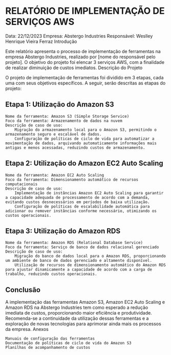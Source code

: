 # RELATÓRIO DE IMPLEMENTAÇÃO DE SERVIÇOS AWS

Data: 22/12/2023
Empresa: Abstergo Industries
Responsável: Weslley Henrique Vieira Ferraz
Introdução

Este relatório apresenta o processo de implementação de ferramentas na empresa Abstergo Industries, realizado por [nome do responsável pelo projeto]. O objetivo do projeto foi elencar 3 serviços AWS, com a finalidade de realizar diminuição de custos imediatos.
Descrição do Projeto

O projeto de implementação de ferramentas foi dividido em 3 etapas, cada uma com seus objetivos específicos. A seguir, serão descritas as etapas do projeto:

## Etapa 1: Utilização do Amazon S3

    Nome da ferramenta: Amazon S3 (Simple Storage Service)
    Foco da ferramenta: Armazenamento de dados na nuvem
    Descrição de caso de uso:
        Migração do armazenamento local para o Amazon S3, permitindo o armazenamento seguro e escalável de dados.
        Configuração de políticas de ciclo de vida para automatizar a movimentação de dados, arquivando automaticamente informações mais antigas e menos acessadas, reduzindo custos de armazenamento.

## Etapa 2: Utilização do Amazon EC2 Auto Scaling

    Nome da ferramenta: Amazon EC2 Auto Scaling
    Foco da ferramenta: Dimensionamento automático de recursos computacionais
    Descrição de caso de uso:
        Implementação de instâncias Amazon EC2 Auto Scaling para garantir a capacidade adequada de processamento de acordo com a demanda, evitando custos desnecessários em períodos de baixa utilização.
        Configuração de políticas de escalabilidade automática para adicionar ou remover instâncias conforme necessário, otimizando os custos operacionais.

## Etapa 3: Utilização do Amazon RDS

    Nome da ferramenta: Amazon RDS (Relational Database Service)
    Foco da ferramenta: Serviço de banco de dados relacional gerenciado
    Descrição de caso de uso:
        Migração do banco de dados local para o Amazon RDS, proporcionando um ambiente de banco de dados gerenciado e altamente disponível.
        Utilização de recursos de dimensionamento automático do Amazon RDS para ajustar dinamicamente a capacidade de acordo com a carga de trabalho, reduzindo custos operacionais.

## Conclusão

A implementação das ferramentas Amazon S3, Amazon EC2 Auto Scaling e Amazon RDS na Abstergo Industries tem como esperado a redução imediata de custos, proporcionando maior eficiência e produtividade. Recomenda-se a continuidade da utilização dessas ferramentas e a exploração de novas tecnologias para aprimorar ainda mais os processos da empresa.
Anexos

    Manuais de configuração das ferramentas
    Documentação de políticas de ciclo de vida do Amazon S3
    Planilhas de acompanhamento de custos
